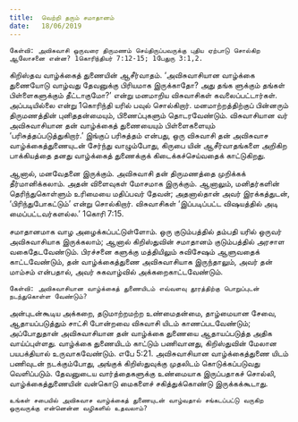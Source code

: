 ```yaml
---
title:  வெற்றி தரும் சமாதானம்
date:   18/06/2019
---
```


`கேள்வி: அவிசுவாசி ஒருவரை திருமணம் செய்திருப்பவருக்கு புதிய ஏற்பாடு சொல்கிற ஆலோசனை என்ன? 1கொரிந்தியர் 7:12-15; 1பேதுரு 3:1,2.`

கிறிஸ்தவ வாழ்க்கைத் துணையின் ஆசீர்வாதம்.  ‘அவிசுவாசியான வாழ்க்கை துணையோடு வாழ்வது தேவனுக்கு பிரியமாக இருக்காதோ? அது தங்க ளுக்கும் தங்கள் பிள்ளைகளுக்கும் தீட்டாகுமோ?’ என்று மனமாறிய விசுவாசிகள் கவலைப்பட்டார்கள்.  அப்படியில்லை என்று 1கொரிந்தி யரில் பவுல் சொல்கிறார்.  மனமாற்றத்திற்குப் பின்னரும் திருமணத்தின் புனிததன்மையும், பிணைப்புகளும் தொடரவேண்டும்.  விசுவாசியான வர் அவிசுவாசியான தன் வாழ்க்கைத் துணையையும் பிள்ளைகளையும் ‘பரிசுத்தப்படுத்துகிறார்.’  இங்குப் பரிசுத்தம் என்பது, ஒரு விசுவாசி தன் அவிசுவாச வாழ்க்கைத்துணையுடன் சேர்ந்து வாழும்போது, கிருபை யின் ஆசீர்வாதங்களை அறிகிற பாக்கியத்தை தனது வாழ்க்கைத் துணைக்குக் கிடைக்கச்செய்வதைக் காட்டுகிறது.

ஆனால், மனவேதனை இருக்கும்.  அவிசுவாசி தன் திருமணத்தை முறிக்கக் தீர்மானிக்கலாம்.  அதன் விளைவுகள் மோசமாக இருக்கும்.  ஆனாலும், மனிதர்களின் தெரிந்துகொள்ளும் உரிமையை மதிப்பவர் தேவன்; அதனால்தான் அவர் இரக்கத்துடன், ‘பிரிந்துபோகட்டும்’ என்று சொல்கிறார்.  விசுவாசிகள் ‘இப்படிப்பட்ட விஷயத்தில் அடி மைப்பட்டவர்களல்ல.’ 1கொரி 7:15.

சமாதானமாக வாழ அழைக்கப்பட்டுள்ளோம்.  ஒரு குடும்பத்தில் தம்பதி யரில் ஒருவர் அவிசுவாசியாக இருக்கலாம்; ஆனால் கிறிஸ்துவின் சமாதானம் குடும்பத்தில் அரசாள வகைதேடவேண்டும்.  பிரச்சனை களுக்கு மத்தியிலும் சுவிசேஷம் ஆளுவதைக் காட்டவேண்டும், தன் வாழ்க்கைத்துணை அவிசுவாசியாக இருந்தாலும், அவர் தன் மாம்சம் என்பதால், அவர்  சுகவாழ்வில் அக்கறைகாட்டவேண்டும்.

`கேள்வி: அவிசுவாசியான வாழ்க்கைத் துணையிடம் எவ்வளவு தூரத்திற்கு பொறுப்புடன் நடந்துகொள்ள வேண்டும்?`

அன்புடன்கூடிய அக்கறை, தடுமாற்றமற்ற உண்மைதன்மை, தாழ்மையான சேவை, ஆதாயப்படுத்தும் சாட்சி போன்றவை விசுவாசி யிடம் காணப்படவேண்டும்; அப்போதுதான் அவிசுவாசியான தன் வாழ்க்கை துணையை ஆதாயப்படுத்த அதிக வாய்ப்புள்ளது.  வாழ்க்கை துணையிடம் காட்டும் பணிவானது, கிறிஸ்துவின் மேலான பயபக்தியால் உருவாகவேண்டும். எபே 5:21.  அவிசுவாசியான வாழ்க்கைத்துணை யிடம் பணிவுடன் நடக்கும்போது, அங்குக் கிறிஸ்துவுக்கு முதலிடம் கொடுக்கப்படுவது வெளிப்படும்.  தேவனுடைய வார்த்தைகளுக்கு உண்மையாக இருப்பதாகச் சொல்லி, வாழ்க்கைத்துணையின் வன்கொடு மைகளைச் சகித்துக்கொண்டு இருக்கக்கூடாது.

`உங்கள் சபையில் அவிசுவாச வாழ்க்கைத் துணையுடன் வாழ்வதால் சங்கடப்பட்டு வருகிற ஒருவருக்கு என்னென்ன வழிகளில் உதவலாம்?`